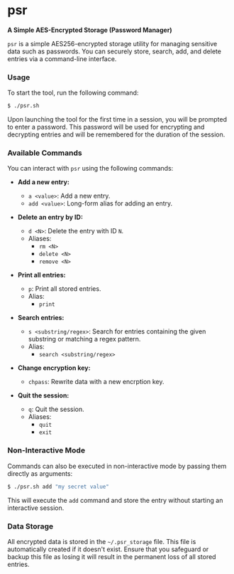 # psr
**A Simple AES-Encrypted Storage (Password Manager)**


`psr` is a simple AES256-encrypted storage utility for managing sensitive data such as passwords. You can securely store, search, add, and delete entries via a command-line interface.

### Usage
To start the tool, run the following command:
```bash
$ ./psr.sh
```

Upon launching the tool for the first time in a session, you will be prompted to enter a password. This password will be used for encrypting and decrypting entries and will be remembered for the duration of the session.

### Available Commands
You can interact with `psr` using the following commands:

- **Add a new entry:**
  - `a <value>`: Add a new entry.
  - `add <value>`: Long-form alias for adding an entry.

- **Delete an entry by ID:**
  - `d <N>`: Delete the entry with ID `N`.
  - Aliases:
    - `rm <N>`
    - `delete <N>`
    - `remove <N>`

- **Print all entries:**
  - `p`: Print all stored entries.
  - Alias:
    - `print`

- **Search entries:**
  - `s <substring/regex>`: Search for entries containing the given substring or matching a regex pattern.
  - Alias:
    - `search <substring/regex>`

- **Change encryption key:**
  - `chpass`: Rewrite data with a new encrption key.

- **Quit the session:**
  - `q`: Quit the session.
  - Aliases:
    - `quit`
    - `exit`

### Non-Interactive Mode
Commands can also be executed in non-interactive mode by passing them directly as arguments:

```bash
$ ./psr.sh add "my secret value"
```

This will execute the `add` command and store the entry without starting an interactive session.


### Data Storage
All encrypted data is stored in the `~/.psr_storage` file. This file is automatically created if it doesn't exist. Ensure that you safeguard or backup this file as losing it will result in the permanent loss of all stored entries.